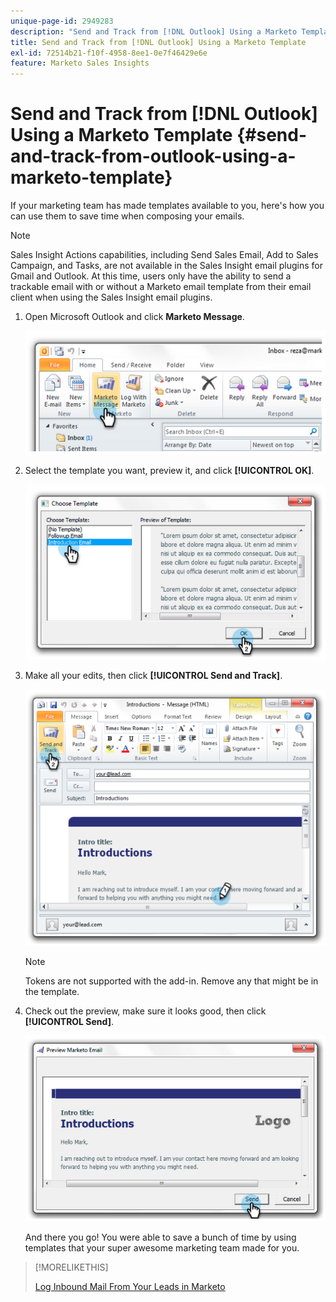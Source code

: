 ```yaml
---
unique-page-id: 2949283
description: "Send and Track from [!DNL Outlook] Using a Marketo Template - Marketo Docs - Product Documentation"
title: Send and Track from [!DNL Outlook] Using a Marketo Template
exl-id: 72514b21-f10f-4958-8ee1-0e7f46429e6e
feature: Marketo Sales Insights
---
```

# Send and Track from [!DNL Outlook] Using a Marketo Template {#send-and-track-from-outlook-using-a-marketo-template}

If your marketing team has made templates available to you, here's how you can use them to save time when composing your emails.

>[!NOTE]
>
>Sales Insight Actions capabilities, including Send Sales Email, Add to Sales Campaign, and Tasks, are not available in the Sales Insight email plugins for Gmail and Outlook. At this time, users only have the ability to send a trackable email with or without a Marketo email template from their email client when using the Sales Insight email plugins.

1. Open Microsoft Outlook and click **Marketo Message**.

   ![](assets/image2014-9-23-17-3a8-3a33.png)

1. Select the template you want, preview it, and click **[!UICONTROL OK]**.

   ![](assets/image2014-9-23-17-3a8-3a45.png)

1. Make all your edits, then click **[!UICONTROL Send and Track]**.

   ![](assets/image2014-9-23-17-3a8-3a58.png)

   >[!NOTE]
   >
   >Tokens are not supported with the add-in. Remove any that might be in the template.

1. Check out the preview, make sure it looks good, then click **[!UICONTROL Send]**.

   ![](assets/image2014-9-23-17-3a9-3a11.png)

   And there you go! You were able to save a bunch of time by using templates that your super awesome marketing team made for you.

>[!MORELIKETHIS]
>
>[Log Inbound Mail From Your Leads in Marketo](/help/marketo/product-docs/marketo-sales-insight/using-msi/log-inbound-mail-from-your-leads-in-marketo.md)
